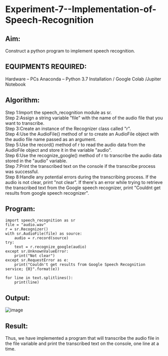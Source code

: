 # Experiment-7--Implementation-of-Speech-Recognition

## Aim:
 Construct a python program to implement speech recognition.
## EQUIPMENTS REQUIRED:
Hardware – PCs
Anaconda – Python 3.7 Installation / Google Colab /Jupiter Notebook
## Algorithm:
Step 1:Import the speech_recognition module as sr.<br>
Step 2:Assign a string variable "file" with the name of the audio file that you want to transcribe.<br>
Step 3:Create an instance of the Recognizer class called "r".<br>
Step 4:Use the AudioFile() method of sr to create an AudioFile object with the audio file name passed as an argument.<br>
Step 5:Use the record() method of r to read the audio data from the AudioFile object and store it in the variable "audio".<br>
Step 6:Use the recognize_google() method of r to transcribe the audio data stored in the "audio" variable.<br>
Step 7:Print the transcribed text on the console if the transcribe process was successful.<br>
Step 8:Handle any potential errors during the transcribing process. If the audio is not clear, print "not clear". If there's an error while trying to retrieve the transcribed text from the Google speech recognizer, print "Couldnt get results from google speech recognizer".<br>

## Program:
```
import speech_recognition as sr
file = "audio.wav"
r = sr.Recognizer()
with sr.AudioFile(file) as source:
    audio = r.record(source)
try:
    text = r.recognize_google(audio)
except sr.UnknownValueError:
    print("Not clear")
except sr.RequestError as e:
    print("Couldn't get results from Google Speech Recognition service; {0}".format(e))

for line in text.splitlines():
    print(line)
```


## Output:

![image](https://github.com/amurthavaahininagarajan/Experiment-5--Implementation-of-Speech-Recognition/assets/118679102/f5323d37-2937-444a-a54b-1294f4f7ce81)


## Result:
Thus, we have implemented a program that will transcribe the audio file in the file variable and print the transcribed text on the console, one line at a time.
